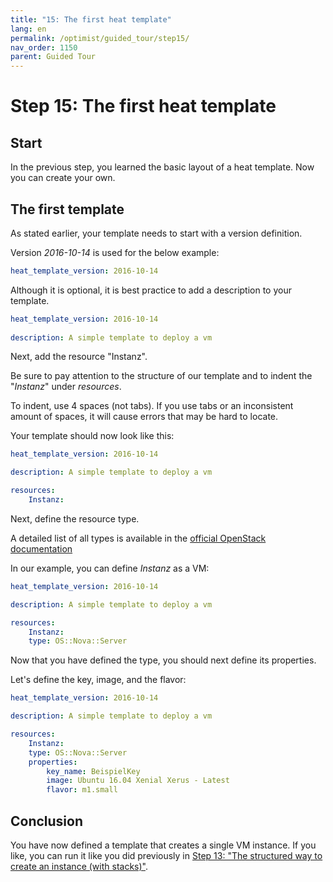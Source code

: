 ```yaml
---
title: "15: The first heat template"
lang: en
permalink: /optimist/guided_tour/step15/
nav_order: 1150
parent: Guided Tour
---
```


# Step 15: The first heat template

## Start

In the previous step, you learned the basic layout of a heat template. Now you can create your own.

## The first template

As stated earlier, your template needs to start with a version definition.

Version *2016-10-14* is used for the below example:

```yaml
heat_template_version: 2016-10-14
```

Although it is optional, it is best practice to add a description to your template.

```yaml
heat_template_version: 2016-10-14
 
description: A simple template to deploy a vm
```

Next, add the resource "Instanz".

Be sure to pay attention to the structure of our template and to
indent the "*Instanz*" under *resources*.

To indent, use 4 spaces (not tabs). If you use tabs or an
inconsistent amount of spaces, it will cause errors that may be hard to locate.

Your template should now look like this:

```yaml
heat_template_version: 2016-10-14

description: A simple template to deploy a vm

resources:
    Instanz:
```

Next, define the resource type.

A detailed list of all types is available in the [official OpenStack
documentation](https://docs.openstack.org/developer/heat/template_guide/openstack.html)

In our example, you can define *Instanz* as a VM:

```yaml
heat_template_version: 2016-10-14

description: A simple template to deploy a vm

resources:
    Instanz:
    type: OS::Nova::Server
```

Now that you have defined the type, you should next define its properties.

Let's define the key, image, and the flavor:

```yaml
heat_template_version: 2016-10-14

description: A simple template to deploy a vm

resources:
    Instanz:
    type: OS::Nova::Server
    properties:
        key_name: BeispielKey
        image: Ubuntu 16.04 Xenial Xerus - Latest
        flavor: m1.small
```

## Conclusion

You have now defined a template that creates a single VM instance. If you like, you can run it like you did previously in [Step 13: "The structured way to create an instance (with stacks)"](/optimist/guided_tour/step13/).
